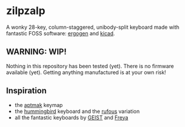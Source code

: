 # zilpzalp
A wonky 28-key, column-staggered, unibody-split keyboard made with fantastic FOSS software: [ergogen](https://github.com/ergogen/ergogen) and [kicad](https://www.kicad.org/).

## WARNING: WIP!
Nothing in this repository has been tested (yet). There is no firmware available (yet). Getting anything manufactured is at your own risk!

## Inspiration
- the [aptmak](https://github.com/apsu/aptmak) keymap
- the [hummingbird](https://github.com/PJE66/hummingbird) keyboard and the [rufous](https://github.com/jcmkk3/trochilidae#rufous) variation
- all the fantastic keyboards by [GEIST](https://github.com/GEIGEIGEIST/) and [Freya](https://linktr.ee/freya_irl)
